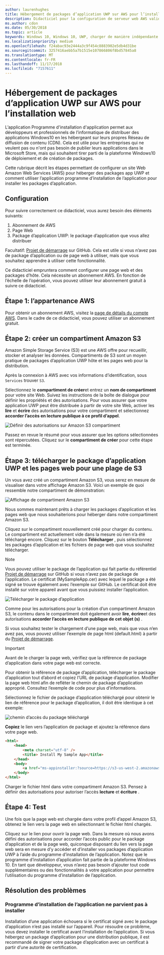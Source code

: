 ```yaml
---
author: laurenhughes
title: Hébergement de packages d’application UWP sur AWS pour l’installation web
description: Didacticiel pour la configuration de serveur web AWS valider l’installation de l’application via le programme d’installation d’une application
ms.author: cdon
ms.date: 05/30/2018
ms.topic: article
keywords: Windows 10, Windows 10, UWP, charger de manière indépendante du programme d’installation, AppInstaller, application, liés packages définis, facultatifs, AWS
ms.localizationpriority: medium
ms.openlocfilehash: f24abac93e2444a3c9f454c8883902e5db4d31be
ms.sourcegitcommit: 3257416aebb5a7b1515e107866806f8bd57845a8
ms.translationtype: MT
ms.contentlocale: fr-FR
ms.lasthandoff: 11/17/2018
ms.locfileid: "7157611"
---
```

# <a name="hosting-uwp-app-packages-on-aws-for-web-install"></a>Hébergement de packages d’application UWP sur AWS pour l’installation web

L’application Programme d'installation d'application permet aux développeurs et professionnels de l’informatique de distribuer des applications Windows10 en les hébergeant sur leurs propres Réseau de diffusion de contenu (CDN). Cela est utile pour les entreprises qui ne veulent pas ou n'ont pas besoin de publier leurs applications dans le Microsoft Store, mais qui souhaitent tirer parti de la plateforme Windows10 de déploiement et de création de packages.

Cette rubrique décrit les étapes permettant de configurer un site Web Amazon Web Services (AWS) pour héberger des packages app UWP et comment utiliser l’application programme d’installation de l’application pour installer les packages d’application.

## <a name="setup"></a>Configuration

Pour suivre correctement ce didacticiel, vous aurez besoin des éléments suivants:
 
1. Abonnement de AWS 
2. Page Web
3. Package d’application UWP: le package d’application que vous allez distribuer

Facultatif: [Projet de démarrage](https://github.com/AppInstaller/MySampleWebApp) sur GitHub. Cela est utile si vous n’avez pas de package d’application ou de page web à utiliser, mais que vous souhaitez apprendre à utiliser cette fonctionnalité.

Ce didacticiel empruntera comment configurer une page web et des packages d’hôte. Cela nécessite un abonnement AWS. En fonction de l’échelle de l’opération, vous pouvez utiliser leur abonnement gratuit à suivre ce didacticiel. 

## <a name="step-1---aws-membership"></a>Étape 1: l’appartenance AWS
Pour obtenir un abonnement AWS, visitez la [page de détails du compte AWS](https://aws.amazon.com/free/). Dans le cadre de ce didacticiel, vous pouvez utiliser un abonnement gratuit.

## <a name="step-2---create-an-amazon-s3-bucket"></a>Étape 2: créer un compartiment Amazon S3

Amazon Simple Storage Service (S3) est une AWS offre pour recueillir, stocker et analyser les données. Compartiments de S3 sont un moyen pratique de packages d’application UWP hôte et les pages web pour la distribution. 

Après la connexion à AWS avec vos informations d’identification, sous `Services` trouver `S3`. 

Sélectionnez le **compartiment de créer**et entrez un **nom de compartiment** pour votre site Web. Suivez les instructions de la boîte de dialogue pour définir les propriétés et des autorisations. Pour vous assurer que votre application UWP peut être distribuée à partir de votre site Web, activer les **lire** et **écrire** des autorisations pour votre compartiment et sélectionnez **accorder l’accès en lecture publique à ce profil d’appel**.

![Définir des autorisations sur Amazon S3 compartiment](images/aws-permissions.png) 

Passez en revue le résumé pour vous assurer que les options sélectionnées sont répercutées. Cliquez sur le **compartiment de créer** pour cette étape est terminée. 

## <a name="step-3---upload-uwp-app-package-and-web-pages-to-an-s3-bucket"></a>Étape 3: télécharger le package d’application UWP et les pages web pour une plage de S3

Un vous avez créé un compartiment Amazon S3, vous serez en mesure de visualiser dans votre affichage Amazon S3. Voici un exemple de quoi ressemble notre compartiment de démonstration:

![Affichage de compartiment Amazon S3](images/aws-post-create.png)

Nous sommes maintenant prêts à charger les packages d’application et les pages web que nous souhaiterions pour héberger dans notre compartiment Amazon S3. 

Cliquez sur le compartiment nouvellement créé pour charger du contenu. Le compartiment est actuellement vide dans la mesure où rien n’a été téléchargé encore. Cliquez sur le bouton **Télécharger** , puis sélectionnez les packages d’application et les fichiers de page web que vous souhaitez télécharger.

> [!NOTE]
> Vous pouvez utiliser le package de l’application qui fait partie du référentiel [Projet de démarrage](https://github.com/AppInstaller/MySampleWebApp) sur GitHub si vous n’avez pas de package de l’application. Le certificat (MySampleApp.cer) avec lequel le package a été signé se trouve également avec l’exemple sur GitHub. Le certificat doit être installé sur votre appareil avant que vous puissiez installer l’application.

![Télécharger le package d’application](images/aws-upload-package.png)

Comme pour les autorisations pour la création d’un compartiment Amazon S3, le contenu dans le compartiment doit également avoir **lire**, **écrire**et des autorisations **accorder l’accès en lecture publique de cet objet (s)** .

Si vous souhaitez tester le chargement d’une page web, mais que vous n’en avez pas, vous pouvez utiliser l’exemple de page html (default.html) à partir du [Projet de démarrage](https://github.com/AppInstaller/MySampleWebApp/blob/master/MySampleWebApp/default.html).

> [!IMPORTANT]
> Avant de le charger la page web, vérifiez que la référence de package d’application dans votre page web est correcte. 

Pour obtenir la référence de package d’application, télécharger le package d’application tout d’abord et copiez l’URL de package d’application. Modifier la page web html afin de refléter le chemin de package d’application approprié. Consultez l’exemple de code pour plus d’informations. 

Sélectionnez le fichier de package d’application téléchargé pour obtenir le lien de référence pour le package d’application, il doit être identique à cet exemple:

![chemin d’accès du package téléchargé](images/aws-package-path.png)

**Copiez** le lien vers l’application de package et ajoutez la référence dans votre page web. 

```html
<html>
    <head>
        <meta charset="utf-8" />
        <title> Install My Sample App</title>
    </head>
    <body>
        <a href="ms-appinstaller:?source=https://s3-us-west-2.amazonaws.com/appinstaller-aws-demo/MySampleApp.appxbundle"> Install My Sample App</a>
    </body>
</html>
```
Charger le fichier html dans votre compartiment Amazon S3. Pensez à définir des autorisations pour autoriser l’accès **lecture** et **écriture** .

## <a name="step-4---test"></a>Étape 4: Test

Une fois que la page web est chargée dans votre profil d’appel Amazon S3, obtenez le lien vers la page web en sélectionnant le fichier html chargés.

Cliquez sur le lien pour ouvrir la page web. Dans la mesure où nous avons défini des autorisations pour accorder l’accès public pour le package d’application et de la page web, quiconque disposant du lien vers la page web sera en mesure d’y accéder et d’installer vos packages d’application UWP à l’aide du programme d’installation de l’application. Notez que le programme d’installation d’application fait partie de la plateforme Windows 10. En tant que développeur, vous n’avez pas besoin d’ajouter tout code supplémentaires ou des fonctionnalités à votre application pour permettre l’utilisation du programme d’installation de l’application. 

## <a name="troubleshooting"></a>Résolution des problèmes

### <a name="app-installer-fails-to-install"></a>Programme d’installation de l’application ne parvient pas à installer 

Installation d’une application échouera si le certificat signé avec le package d’application n’est pas installé sur l’appareil. Pour résoudre ce problème, vous devez installer le certificat avant l’installation de l’application. Si vous hébergez un package d’application pour une distribution publique, il est recommandé de signer votre package d’application avec un certificat à partir d’une autorité de certification. 


